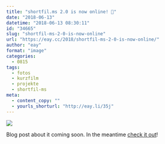 ```yaml
---
title: "shortfil.ms 2.0 is now online! 🎉"
date: "2018-06-13"
datetime: "2018-06-13 08:30:11"
id: "34665"
slug: "shortfil-ms-2-0-is-now-online"
url: "https://eay.cc/2018/shortfil-ms-2-0-is-now-online/"
author: "eay"
format: "image"
categories:
  - 0815
tags:
  - fotos
  - kurzfilm
  - projekte
  - shortfil-ms
meta:
  - content_copy: ""
  - yourls_shorturl: "http://eay.li/35j"
---
```


![](https://eay.cc/uploads/2018/shortfilms2dot0.jpeg)

Blog post about it coming soon. In the meantime [check it out](https://shortfil.ms/)!
